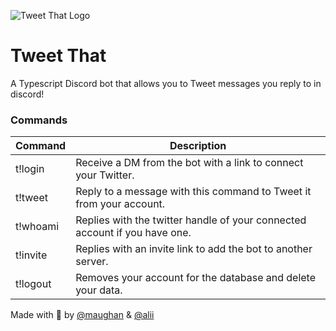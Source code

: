 ![Tweet That Logo](https://logodix.com/logo/512427.png)
# Tweet That

A Typescript Discord bot that allows you to Tweet messages you reply to in discord!

### Commands
| Command | Description |
| ----------- | ----------- |
| t!login | Receive a DM from the bot with a link to connect your Twitter. |
| t!tweet | Reply to a message with this command to Tweet it from your account. |
| t!whoami | Replies with the twitter handle of your connected account if you have one. |
| t!invite | Replies with an invite link to add the bot to another server. |
| t!logout | Removes your account for the database and delete your data. |

Made with 💖 by [@maughan](https://www.github.com/maughan) & [@alii](https://www.github.com/alii)
